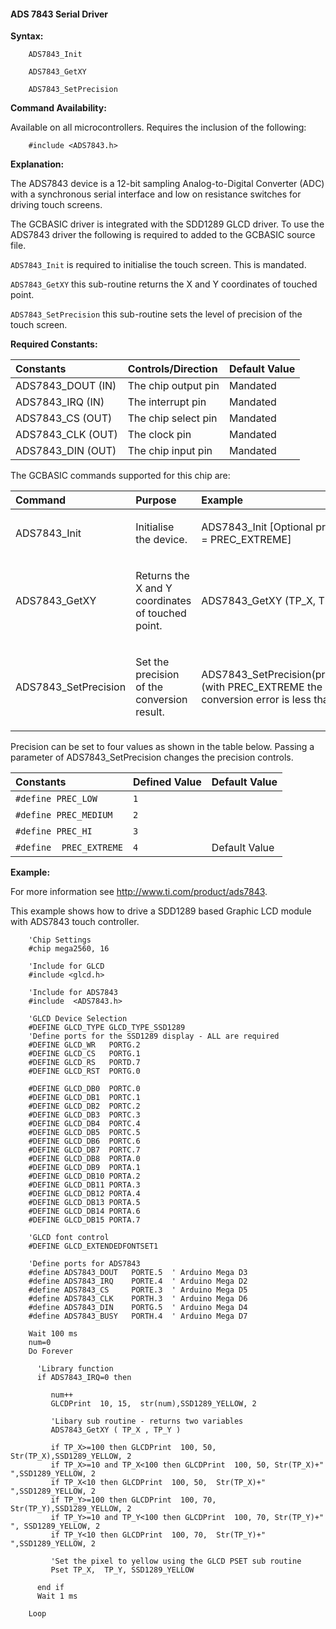 <div class="section">

<div class="titlepage">

<div>

<div>

#### <span id="ads_7843_serial_driver"></span>ADS 7843 Serial Driver

</div>

</div>

</div>

<span class="strong">**Syntax:**</span>

``` screen
    ADS7843_Init

    ADS7843_GetXY

    ADS7843_SetPrecision
```

<span class="strong">**Command Availability:**</span>

Available on all microcontrollers. Requires the inclusion of the
following:

``` screen
    #include <ADS7843.h>
```

<span class="strong">**Explanation:**</span>

The ADS7843 device is a 12-bit sampling Analog-to-Digital Converter
(ADC) with a synchronous serial interface and low on resistance switches
for driving touch screens.

The GCBASIC driver is integrated with the SDD1289 GLCD driver. To use
the ADS7843 driver the following is required to added to the GCBASIC
source file.

`ADS7843_Init` is required to initialise the touch screen. This is
mandated.

`ADS7843_GetXY` this sub-routine returns the X and Y coordinates of
touched point.

`ADS7843_SetPrecision` this sub-routine sets the level of precision of
the touch screen.

<span class="strong">**Required Constants:**</span>

<div class="informaltable">

| <span class="strong">**Constants**</span> | <span class="strong">**Controls/Direction**</span> | <span class="strong">**Default Value**</span> |
|:------------------------------------------|:---------------------------------------------------|:----------------------------------------------|
| ADS7843\_DOUT (IN)                        | The chip output pin                                | Mandated                                      |
| ADS7843\_IRQ (IN)                         | The interrupt pin                                  | Mandated                                      |
| ADS7843\_CS (OUT)                         | The chip select pin                                | Mandated                                      |
| ADS7843\_CLK (OUT)                        | The clock pin                                      | Mandated                                      |
| ADS7843\_DIN (OUT)                        | The chip input pin                                 | Mandated                                      |

</div>

The GCBASIC commands supported for this chip are:

<div class="informaltable">

<table data-border="1">
<thead>
<tr class="header">
<th style="text-align: left;"><span class="strong"><strong>Command</strong></span></th>
<th style="text-align: left;"><span class="strong"><strong>Purpose</strong></span></th>
<th style="text-align: left;"><span class="strong"><strong>Example</strong></span></th>
</tr>
</thead>
<tbody>
<tr class="odd">
<td style="text-align: left;"><p>ADS7843_Init</p></td>
<td style="text-align: left;"><p>Initialise the device.</p></td>
<td style="text-align: left;"><p>ADS7843_Init [Optional precision = PREC_EXTREME]</p></td>
</tr>
<tr class="even">
<td style="text-align: left;"><p>ADS7843_GetXY</p></td>
<td style="text-align: left;"><p>Returns the X and Y coordinates of touched point.</p></td>
<td style="text-align: left;"><p>ADS7843_GetXY (TP_X, TP_Y )</p></td>
</tr>
<tr class="odd">
<td style="text-align: left;"><p>ADS7843_SetPrecision</p></td>
<td style="text-align: left;"><p>Set the precision of the conversion result.</p></td>
<td style="text-align: left;"><p>ADS7843_SetPrecision(precision)<br />
(with PREC_EXTREME the conversion error is less than 3%)</p></td>
</tr>
</tbody>
</table>

</div>

Precision can be set to four values as shown in the table below. Passing
a parameter of ADS7843\_SetPrecision changes the precision controls.

<div class="informaltable">

| <span class="strong">**Constants**</span> | <span class="strong">**Defined Value**</span> | <span class="strong">**Default Value**</span> |
|:------------------------------------------|:----------------------------------------------|:----------------------------------------------|
| `#define PREC_LOW`                        | `1`                                           |                                               |
| `#define PREC_MEDIUM`                     | `2`                                           |                                               |
| `#define PREC_HI`                         | `3`                                           |                                               |
| `#define  PREC_EXTREME`                   | `4`                                           | Default Value                                 |

</div>

<span class="strong">**Example:**</span>

For more information see <http://www.ti.com/product/ads7843>.

This example shows how to drive a SDD1289 based Graphic LCD module with
ADS7843 touch controller.

``` screen
    'Chip Settings
    #chip mega2560, 16

    'Include for GLCD
    #include <glcd.h>

    'Include for ADS7843
    #include  <ADS7843.h>

    'GLCD Device Selection
    #DEFINE GLCD_TYPE GLCD_TYPE_SSD1289
    'Define ports for the SSD1289 display - ALL are required
    #DEFINE GLCD_WR   PORTG.2
    #DEFINE GLCD_CS   PORTG.1
    #DEFINE GLCD_RS   PORTD.7
    #DEFINE GLCD_RST  PORTG.0

    #DEFINE GLCD_DB0  PORTC.0
    #DEFINE GLCD_DB1  PORTC.1
    #DEFINE GLCD_DB2  PORTC.2
    #DEFINE GLCD_DB3  PORTC.3
    #DEFINE GLCD_DB4  PORTC.4
    #DEFINE GLCD_DB5  PORTC.5
    #DEFINE GLCD_DB6  PORTC.6
    #DEFINE GLCD_DB7  PORTC.7
    #DEFINE GLCD_DB8  PORTA.0
    #DEFINE GLCD_DB9  PORTA.1
    #DEFINE GLCD_DB10 PORTA.2
    #DEFINE GLCD_DB11 PORTA.3
    #DEFINE GLCD_DB12 PORTA.4
    #DEFINE GLCD_DB13 PORTA.5
    #DEFINE GLCD_DB14 PORTA.6
    #DEFINE GLCD_DB15 PORTA.7

    'GLCD font control
    #DEFINE GLCD_EXTENDEDFONTSET1

    'Define ports for ADS7843
    #define ADS7843_DOUT   PORTE.5  ' Arduino Mega D3
    #define ADS7843_IRQ    PORTE.4  ' Arduino Mega D2
    #define ADS7843_CS     PORTE.3  ' Arduino Mega D5
    #define ADS7843_CLK    PORTH.3  ' Arduino Mega D6
    #define ADS7843_DIN    PORTG.5  ' Arduino Mega D4
    #define ADS7843_BUSY   PORTH.4  ' Arduino Mega D7

    Wait 100 ms
    num=0
    Do Forever

      'Library function
      if ADS7843_IRQ=0 then

         num++
         GLCDPrint  10, 15,  str(num),SSD1289_YELLOW, 2

         'Libary sub routine - returns two variables
         ADS7843_GetXY ( TP_X , TP_Y )

         if TP_X>=100 then GLCDPrint  100, 50, Str(TP_X),SSD1289_YELLOW, 2
         if TP_X>=10 and TP_X<100 then GLCDPrint  100, 50, Str(TP_X)+" ",SSD1289_YELLOW, 2
         if TP_X<10 then GLCDPrint  100, 50,  Str(TP_X)+" ",SSD1289_YELLOW, 2
         if TP_Y>=100 then GLCDPrint  100, 70, Str(TP_Y),SSD1289_YELLOW, 2
         if TP_Y>=10 and TP_Y<100 then GLCDPrint  100, 70, Str(TP_Y)+" ", SSD1289_YELLOW, 2
         if TP_Y<10 then GLCDPrint  100, 70,  Str(TP_Y)+" ",SSD1289_YELLOW, 2

         'Set the pixel to yellow using the GLCD PSET sub routine
         Pset TP_X,  TP_Y, SSD1289_YELLOW

      end if
      Wait 1 ms

    Loop
```

</div>
